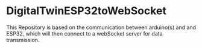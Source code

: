 # DigitalTwinESP32toWebSocket
This Repository is based on the communication between arduino(s) and and ESP32, which will then connect to a webSocket server for data transmission.
